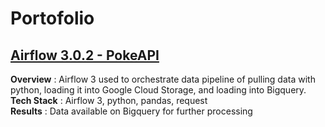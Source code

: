 # Portofolio

## [Airflow 3.0.2 - PokeAPI](https://github.com/madayuki1/airflow3_pokeapi_etl) 

**Overview**    : Airflow 3 used to orchestrate data pipeline of pulling data with python, loading it into Google Cloud Storage, and loading into Bigquery.  
**Tech Stack**  : Airflow 3, python, pandas, request  
**Results**     : Data available on Bigquery for further processing  
